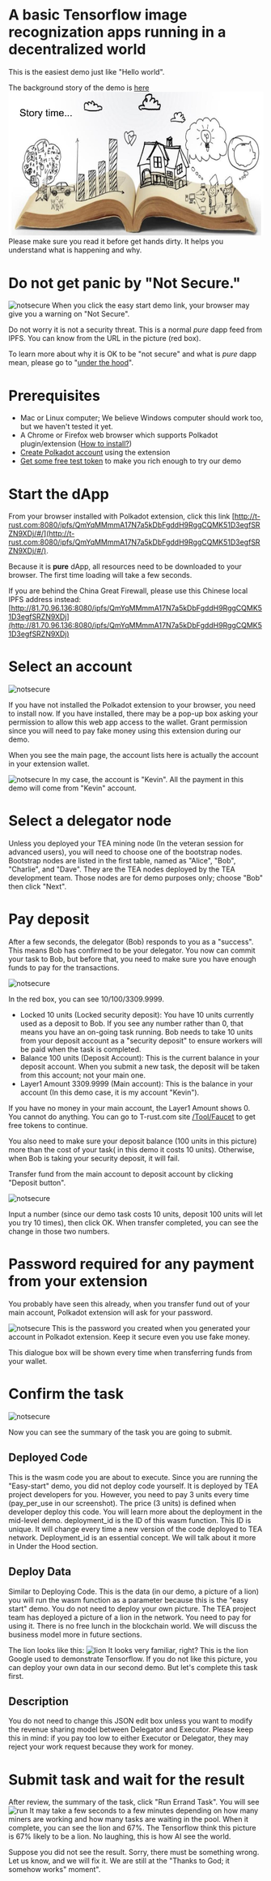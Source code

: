 
# A basic Tensorflow image recognization apps running in a decentralized world

This is the easiest demo just like "Hello world". 

The background story of the demo is [here](./README.md)
![Story time](../res/demostory2.jpg)
Please make sure you read it before get hands dirty. It helps you understand what is happening and why.


# Do not get panic by "Not Secure."

![notsecure](https://github.com/tearust/tea-docs/blob/main/res/easystart1.png?raw=true)
When you click the easy start demo link, your browser may give you a warning on "Not Secure". 

Do not worry it is not a security threat. This is a normal *pure* dapp feed from IPFS. You can know from the URL in the picture (red box).

To learn more about why it is OK to be "not secure" and what is *pure* dapp mean, please go to "[under the hood](../FAQ/why_not_secure.md)".

# Prerequisites
  - Mac or Linux computer; We believe Windows computer should work too, but we haven't tested it yet. 
  - A Chrome or Firefox web browser which supports Polkadot plugin/extension ([How to install?](../FAQ/how_to_install_polkadot_extension.md))
  - [Create Polkadot account](../FAQ/how_to_create_a_new_account.md) using the extension
  - [Get some free test token](../FAQ/how_to_get_free_test_token_to_start.md) to make you rich enough to try our demo

# Start the dApp

From your browser installed with Polkadot extension, click this link [http://t-rust.com:8080/ipfs/QmYqMMmmA17N7a5kDbFgddH9RggCQMK51D3egfSRZN9XDj/#/](http://t-rust.com:8080/ipfs/QmYqMMmmA17N7a5kDbFgddH9RggCQMK51D3egfSRZN9XDj/#/). 

Because it is **pure** dApp, all resources need to be downloaded to your browser. The first time loading will take a few seconds. 

If you are behind the China Great Firewall, please use this Chinese local IPFS address instead: [http://81.70.96.136:8080/ipfs/QmYqMMmmA17N7a5kDbFgddH9RggCQMK51D3egfSRZN9XDj](http://81.70.96.136:8080/ipfs/QmYqMMmmA17N7a5kDbFgddH9RggCQMK51D3egfSRZN9XDj)

# Select an account

![notsecure](https://github.com/tearust/tea-docs/blob/main/res/easystart2.png?raw=true)

If you have not installed the Polkadot extension to your browser, you need to install now. 
If you have installed, there may be a pop-up box asking your permission to allow this web app access to the wallet. Grant permission since you will need to pay fake money using this extension during our demo. 

When you see the main page, the account lists here is actually the account in your extension wallet.

![notsecure](https://github.com/tearust/tea-docs/blob/main/res/easystart3.png?raw=true)
In my case, the account is "Kevin". All the payment in this demo will come from "Kevin" account. 


# Select a delegator node
Unless you deployed your TEA mining node (In the veteran session for advanced users), you will need to choose one of the bootstrap nodes. Bootstrap nodes are listed in the first table, named as "Alice", "Bob", "Charlie", and "Dave". They are the TEA nodes deployed by the TEA development team. Those nodes are for demo purposes only; choose "Bob" then click "Next".

# Pay deposit
After a few seconds, the delegator (Bob) responds to you as a "success". This means Bob has confirmed to be your delegator. You now can commit your task to Bob,
but before that, you need to make sure you have enough funds to pay for the transactions.


![notsecure](https://github.com/tearust/tea-docs/blob/main/res/easystart4.png?raw=true)

In the red box, you can see 10/100/3309.9999. 
- Locked 10 units (Locked security deposit): You have 10 units currently used as a deposit to Bob. If you see any number rather than 0, that means you have an on-going task running. Bob needs to take 10 units from your deposit account as a "security deposit" to ensure workers will be paid when the task is completed. 
- Balance 100 units (Deposit Account): This is the current balance in your deposit account. When you submit a new task, the deposit will be taken from this account; not your main one.
- Layer1 Amount 3309.9999 (Main account): This is the balance in your account (In this demo case, it is my account "Kevin"). 

If you have no money in your main account, the Layer1 Amount shows 0. You cannot do anything. You can go to T-rust.com site [/Tool/Faucet](http://t-rust.com/tools/layer1_faucet) to get free tokens to continue. 

You also need to make sure your deposit balance (100 units in this picture) more than the cost of your task( in this demo it costs 10 units). Otherwise, when Bob is taking your security deposit, it will fail.

Transfer fund from the main account to deposit account by clicking "Deposit button". 

![notsecure](https://github.com/tearust/tea-docs/blob/main/res/easystart5.png?raw=true)

Input a number (since our demo task costs 10 units, deposit 100 units will let you try 10 times), then click OK.
When transfer completed, you can see the change in those two numbers.

# Password required for any payment from your extension
You probably have seen this already, when you transfer fund out of your main account, Polkadot extension will ask for your password.

![notsecure](https://github.com/tearust/tea-docs/blob/main/res/easystart6.png?raw=true)
This is the password you created when you generated your account in Polkadot extension. Keep it secure even you use fake money.

This dialogue box will be shown every time when transferring funds from your wallet. 

# Confirm the task

![notsecure](https://github.com/tearust/tea-docs/blob/main/res/easystart7.png?raw=true)

Now you can see the summary of the task you are going to submit.
## Deployed Code
This is the wasm code you are about to execute. 
Since you are running the "Easy-start" demo, you did not deploy code yourself. It is deployed by TEA project developers for you. However, you need to pay 3 units every time (pay_per_use in our screenshot). The price (3 units) is defined when developer deploy this code. You will learn more about the deployment in the mid-level demo. 
deployment_id is the ID of this wasm function. This ID is unique. It will change every time a new version of the code deployed to TEA network. Deployment_id is an essential concept. We will talk about it more in Under the Hood section. 

## Deploy Data
Similar to Deploying Code. This is the data (in our demo, a picture of a lion) you will run the wasm function as a parameter because this is the "easy start" demo. You do not need to deploy your own picture. The TEA project team has deployed a picture of a lion in the network. You need to pay for using it. There is no free lunch in the blockchain world. We will discuss the business model more in future sections.

The lion looks like this:
![lion](https://github.com/tearust/tea-docs/blob/main/res/lion.jpg?raw=true)
It looks very familiar, right? This is the lion Google used to demonstrate Tensorflow. If you do not like this picture, you can deploy your own data in our second demo. But let's complete this task first.

## Description
You do not need to change this JSON edit box unless you want to modify the revenue sharing model between Delegator and Executor. Please keep this in mind: if you pay too low to either Executor or Delegator, they may reject your work request because they work for money.

# Submit task and wait for the result
After review, the summary of the task, click "Run Errand Task". You will see
![run](https://github.com/tearust/tea-docs/blob/main/res/easystart8.png?raw=true)
It may take a few seconds to a few minutes depending on how many miners are working and how many tasks are waiting in the pool.
When it complete, you can see the lion and 67%. The Tensorflow think this picture is 67% likely to be a lion. No laughing, this is how AI see the world.

Suppose you did not see the result. Sorry, there must be something wrong. Let us know, and we will fix it. We are still at the "Thanks to God; it somehow works" moment".

